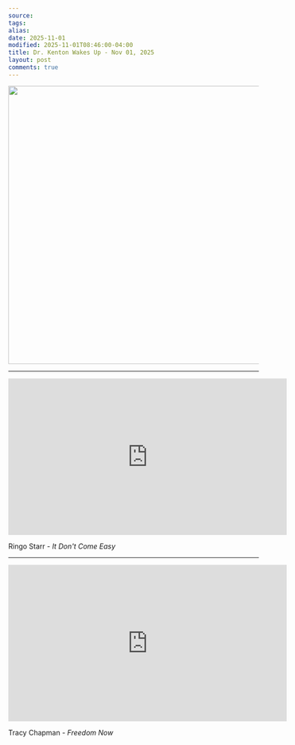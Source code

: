 ```yaml
---
source:
tags:
alias:
date: 2025-11-01
modified: 2025-11-01T08:46:00-04:00
title: Dr. Kenton Wakes Up - Nov 01, 2025
layout: post
comments: true
---
```


  

<!-- <iframe width="560" height="315" src="https://www.youtube.com/embed/[replace]" title="YouTube video player" frameborder="0" allow="accelerometer; autoplay; clipboard-write; encrypted-media; gyroscope; picture-in-picture; web-share" allowfullscreen></iframe> -->

<img src="{{site.baseurl}}/images/Tech-Diff.jpg" width="560">

---

<iframe width="560" height="315" src="https://www.youtube.com/embed/uCD0fPSsdBA?si=6gsk2omglNgPq7vM" title="YouTube video player" frameborder="0" allow="accelerometer; autoplay; clipboard-write; encrypted-media; gyroscope; picture-in-picture; web-share" referrerpolicy="strict-origin-when-cross-origin" allowfullscreen></iframe>


Ringo Starr - *It Don't Come Easy*

---

<iframe width="560" height="315" src="https://www.youtube.com/embed/5FhODUVFG3M?si=LbmpYN1Ks9z89EYR" title="YouTube video player" frameborder="0" allow="accelerometer; autoplay; clipboard-write; encrypted-media; gyroscope; picture-in-picture; web-share" referrerpolicy="strict-origin-when-cross-origin" allowfullscreen></iframe>

Tracy Chapman - *Freedom Now*
